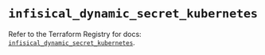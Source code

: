 # `infisical_dynamic_secret_kubernetes`

Refer to the Terraform Registry for docs: [`infisical_dynamic_secret_kubernetes`](https://registry.terraform.io/providers/infisical/infisical/0.15.41/docs/resources/dynamic_secret_kubernetes).
